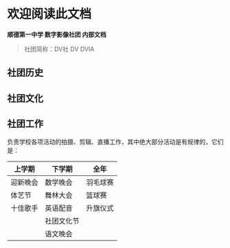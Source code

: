 # 欢迎阅读此文档

**顺德第一中学 数字影像社团 内部文档**

> 社团简称：DV社 DV DVIA

## 社团历史

## 社团文化

## 社团工作

负责学校各项活动的拍摄、剪辑、直播工作，其中绝大部分活动是有规律的，它们是：

| 上学期 | 下学期 | 全年 |
| - | - | - |
| 迎新晚会 | 数学晚会 | 羽毛球赛 |
| 体艺节   | 舞林大会 | 篮球赛   |
| 十佳歌手 | 英语配音 | 升旗仪式 |
|  | 社团文化节 |  |
|  | 语文晚会   |  |